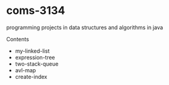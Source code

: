 # coms-3134
programming projects in data structures and algorithms in java

Contents
- my-linked-list
- expression-tree
- two-stack-queue
- avl-map
- create-index
